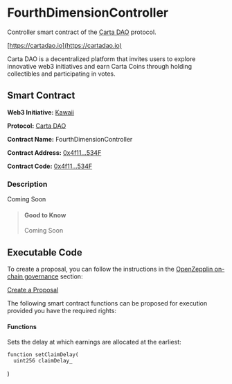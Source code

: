 # FourthDimensionController

Controller smart contract of the [Carta DAO](https://cartadao.io) protocol.

[https://cartadao.io](https://cartadao.io)

Carta DAO is a decentralized platform that invites users to explore innovative web3 initiatives and earn Carta Coins through holding collectibles and participating in votes.

## Smart Contract

**Web3 Initiative:** [Kawaii](https://cartadao.io/kawaii)

**Protocol:** [Carta DAO](https://cartadao.io)

**Contract Name:** FourthDimensionController

**Contract Address:** [0x4f11...534F](https://polygonscan.com/address/0x8c480AbF8b75FE6699834E131Ad59037b3376C22)

**Contract Code:** [0x4f11...534F](https://polygonscan.com/address/0x8c480AbF8b75FE6699834E131Ad59037b3376C22#code)

### Description
Coming Soon

> #### Good to Know
> Coming Soon


## Executable Code

To create a proposal, you can follow the instructions in the [OpenZepplin on-chain governance](https://docs.openzeppelin.com/contracts/4.x/governance) section:

[Create a Proposal](https://docs.openzeppelin.com/contracts/4.x/governance#create_a_proposal)

The following smart contract functions can be proposed for execution provided you have the required rights:

#### Functions

Sets the delay at which earnings are allocated at the earliest:

	function setClaimDelay(
      uint256 claimDelay_
  )
